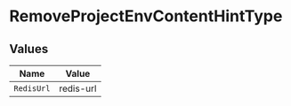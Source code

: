 # RemoveProjectEnvContentHintType


## Values

| Name       | Value      |
| ---------- | ---------- |
| `RedisUrl` | redis-url  |